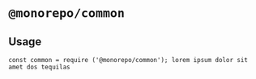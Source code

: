 # `@monorepo/common`

## Usage

```
const common = require ('@monorepo/common'); lorem ipsum dolor sit amet dos tequilas

```
